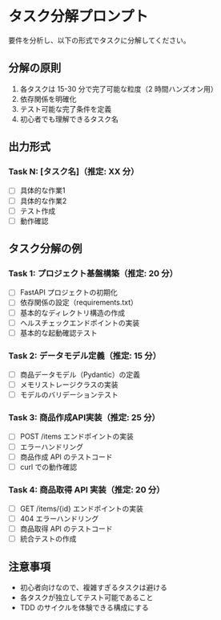 # タスク分解プロンプト

要件を分析し、以下の形式でタスクに分解してください。

## 分解の原則

1. 各タスクは 15-30 分で完了可能な粒度（2 時間ハンズオン用）
2. 依存関係を明確化
3. テスト可能な完了条件を定義
4. 初心者でも理解できるタスク名

## 出力形式

### Task N: [タスク名]（推定: XX 分）

- [ ] 具体的な作業1
- [ ] 具体的な作業2
- [ ] テスト作成
- [ ] 動作確認

## タスク分解の例

### Task 1: プロジェクト基盤構築（推定: 20 分）

- [ ] FastAPI プロジェクトの初期化
- [ ] 依存関係の設定（requirements.txt）
- [ ] 基本的なディレクトリ構造の作成
- [ ] ヘルスチェックエンドポイントの実装
- [ ] 基本的な起動確認テスト

### Task 2: データモデル定義（推定: 15 分）

- [ ] 商品データモデル（Pydantic）の定義
- [ ] メモリストレージクラスの実装
- [ ] モデルのバリデーションテスト

### Task 3: 商品作成API実装（推定: 25 分）

- [ ] POST /items エンドポイントの実装
- [ ] エラーハンドリング
- [ ] 商品作成 API のテストコード
- [ ] curl での動作確認

### Task 4: 商品取得 API 実装（推定: 20 分）

- [ ] GET /items/{id} エンドポイントの実装
- [ ] 404 エラーハンドリング
- [ ] 商品取得 API のテストコード
- [ ] 統合テストの作成

## 注意事項

- 初心者向けなので、複雑すぎるタスクは避ける
- 各タスクが独立してテスト可能であること
- TDD のサイクルを体験できる構成にする
